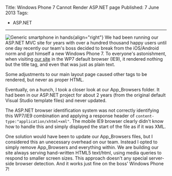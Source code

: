 Title: Windows Phone 7 Cannot Render ASP.NET page
Published: 7 June 2013
Tags:
  - ASP.NET
---

![Generic smartphone in hands](/posts/img/smartphone-in-hands.jpg){align="right"}
We had been running our ASP.NET MVC site for years with over a hundred thousand happy users until one day recently our team's boss decided to break from the iOS/Android norm and got himself a new Windows Phone 7. To everyone's astonishment, when visiting [our site](www.gettheworldmoving.com) in the WP7 default browser (IE9), it rendered nothing but the title tag, and even that was just as plain text.


Some adjustments to our main layout page caused other tags to be rendered, but never as proper HTML.

Eventually, on a hunch, I took a closer look at our App_Browsers folder. It had been in our ASP.NET project for about 2 years (from the original default Visual Studio template files) and never updated.

The ASP.NET browser identification system was not correctly identifying this WP7/IE9 combination and applying a response header of `content-type:"application/xhtml+xml"`. The mobile IE9 browser clearly didn't know how to handle this and simply displayed the start of the file as if it was XML.

One solution would have been to update our App_Browsers files, but I considered this an unecessary overhead on our team. Instead I opted to simply remove App_Browsers and everything within. We are building our site always serving hand-written HTML5 text/html, using media queries to respond to smaller screen sizes. This approach doesn't any special server-side browser detection. And it works just fine on the boss' Windows Phone 7!
